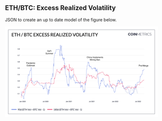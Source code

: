 ## ETH/BTC: Excess Realized Volatility


JSON to create an up to date model of the figure below. 

![BTC](./ethbtc-exess-realized-vol-annotated.png)